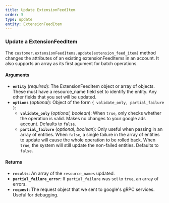 ```yaml
---
title: Update ExtensionFeedItem
order: 5
type: update
entity: ExtensionFeedItem
---
```


### Update a ExtensionFeedItem

The `customer.extensionFeedItems.update(extension_feed_item)` method changes the attributes of an existing extensionFeedItems in an account. It also supports an array as its first agument for batch operations.

#### Arguments

- **`entity`** (_required_): The ExtensionFeedItem object or array of objects. These must have a resource_name field set to identify the entity. Any other fields that you set will be updated.
- **`options`** (_optional_): Object of the form `{ validate_only, partial_failure }`:
  - **`validate_only`** (_optional, boolean_): When `true`, only checks whether the operation is valid. Makes no changes to your google ads account. Defaults to `false`.
  - **`partial_failure`** (_optional, boolean_): Only useful when passing in an array of entities. When `false`, a single failure in the array of entities to update will cause the whole operation to be rolled back. When `true`, the system will still update the non-failed entities. Defaults to `false`.

#### Returns

- **`results`**: An array of the `resource_names` updated.
- **`partial_failure_error`**: If `partial_failure` was set to `true`, an array of errors.
- **`request`**: The request object that we sent to google's gRPC services. Useful for debugging.
